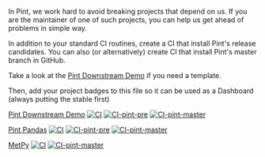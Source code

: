 In Pint, we work hard to avoid breaking projects that depend on us.
If you are the maintainer of one of such projects, you can
help us get ahead of problems in simple way.

In addition to your standard CI routines, create a CI that install Pint's
release candidates. You can also (or alternatively) create CI that install
Pint's master branch in GitHub.

Take a look at the [Pint Downstream Demo](https://github.com/hgrecco/pint-downstream-demo)
if you need a template.

Then, add your project badges to this file so it can be used as a Dashboard (always putting the stable first)

[Pint Downstream Demo](https://github.com/hgrecco/pint-downstream-demo)
[![CI](https://github.com/hgrecco/pint-downstream-demo/actions/workflows/ci.yml/badge.svg)](https://github.com/hgrecco/pint-downstream-demo/actions/workflows/ci.yml)
[![CI-pint-pre](https://github.com/hgrecco/pint-downstream-demo/actions/workflows/ci-pint-pre.yml/badge.svg)](https://github.com/hgrecco/pint-downstream-demo/actions/workflows/ci-pint-pre.yml)
[![CI-pint-master](https://github.com/hgrecco/pint-downstream-demo/actions/workflows/ci-pint-master.yml/badge.svg)](https://github.com/hgrecco/pint-downstream-demo/actions/workflows/ci-pint-master.yml)

[Pint Pandas](https://github.com/hgrecco/pint-pandas)
[![CI](https://github.com/hgrecco/pint-pandas/actions/workflows/ci.yml/badge.svg)](https://github.com/hgrecco/pint-pandas/actions/workflows/ci.yml)
[![CI-pint-pre](https://github.com/hgrecco/pint-pandas/actions/workflows/ci-pint-pre.yml/badge.svg)](https://github.com/hgrecco/pint-pandas/actions/workflows/ci-pint-pre.yml)
[![CI-pint-master](https://github.com/hgrecco/pint-pandas/actions/workflows/ci-pint-master.yml/badge.svg)](https://github.com/hgrecco/pint-pandas/actions/workflows/ci-pint-master.yml)

[MetPy](https://github.com/Unidata/MetPy)
[![CI](https://github.com/Unidata/MetPy/actions/workflows/tests-pypi.yml/badge.svg)](https://github.com/Unidata/MetPy/actions/workflows/tests-pypi.yml)
[![CI-pint-master](https://github.com/Unidata/MetPy/actions/workflows/nightly-builds.yml/badge.svg)](https://github.com/Unidata/MetPy/actions/workflows/nightly-builds.yml)
